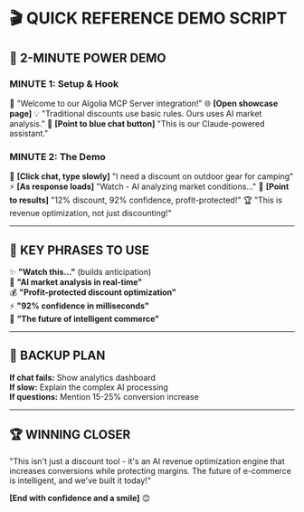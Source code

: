 🎬 **QUICK REFERENCE DEMO SCRIPT**
==================================

## 🎯 **2-MINUTE POWER DEMO**

### **MINUTE 1: Setup & Hook**
👋 "Welcome to our Algolia MCP Server integration!"
🌐 **[Open showcase page]** 
💡 "Traditional discounts use basic rules. Ours uses AI market analysis."
🔵 **[Point to blue chat button]** "This is our Claude-powered assistant."

### **MINUTE 2: The Demo**
💬 **[Click chat, type slowly]** "I need a discount on outdoor gear for camping"
⚡ **[As response loads]** "Watch - AI analyzing market conditions..."
🎯 **[Point to results]** "12% discount, 92% confidence, profit-protected!"
🏆 "This is revenue optimization, not just discounting!"

---

## 🎤 **KEY PHRASES TO USE**

✨ **"Watch this..."** (builds anticipation)  
🧠 **"AI market analysis in real-time"**  
💰 **"Profit-protected discount optimization"**  
⚡ **"92% confidence in milliseconds"**  
🚀 **"The future of intelligent commerce"**

---

## 🎯 **BACKUP PLAN**

**If chat fails:** Show analytics dashboard  
**If slow:** Explain the complex AI processing  
**If questions:** Mention 15-25% conversion increase

---

## 🏆 **WINNING CLOSER**

"This isn't just a discount tool - it's an AI revenue optimization engine that increases conversions while protecting margins. The future of e-commerce is intelligent, and we've built it today!"

**[End with confidence and a smile]** 😊
